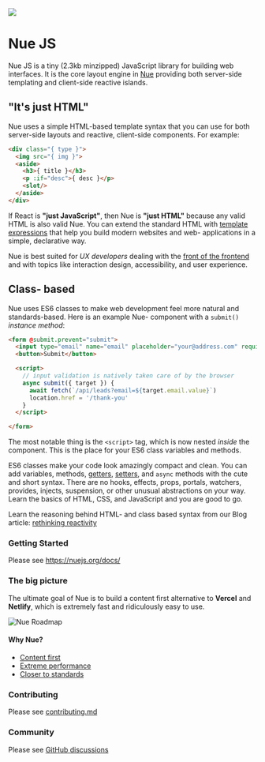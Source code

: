 
<a href="https://nuejs.org">
  <img src="https://nuejs.org/img/nuejs-banner-big.png">
</a>

# Nue JS

Nue JS is a tiny (2.3kb minzipped) JavaScript library for building web interfaces. It is the core layout engine in [Nue](https://nuejs.org) providing both server-side templating and client-side reactive islands.


## "It's just HTML"
Nue uses a simple HTML-based template syntax that you can use for both server-side layouts and reactive, client-side components. For example:

``` html
<div class="{ type }">
  <img src="{ img }">
  <aside>
    <h3>{ title }</h3>
    <p :if="desc">{ desc }</p>
    <slot/>
  </aside>
</div>
```

If React is __"just JavaScript"__, then Nue is __"just HTML"__ because any valid HTML is also valid Nue. You can extend the standard HTML with [template expressions](https://nuejs.org/docs/reference/template-syntax.html) that help you build modern websites and web- applications in a simple, declarative way.

Nue is best suited for *UX developers* dealing with the [front of the frontend](https://bradfrost.com/blog/post/front-of-the-front-end-and-back-of-the-front-end-web-development/) and with topics like interaction design, accessibility, and user experience.


## Class- based
Nue uses ES6 classes to make web development feel more natural and standards-based. Here is an example Nue- component with a `submit()` _instance method_:


``` html
<form @submit.prevent="submit">
  <input type="email" name="email" placeholder="your@address.com" required>
  <button>Submit</button>

  <script>
    // input validation is natively taken care of by the browser
    async submit({ target }) {
      await fetch(`/api/leads?email=${target.email.value}`)
      location.href = '/thank-you'
    }
  </script>

</form>
```

The most notable thing is the `<script>` tag, which is now nested _inside_ the component. This is the place for your ES6 class variables and methods.

ES6 classes make your code look amazingly compact and clean. You can add variables, methods, [getters](https://developer.mozilla.org/en-US/docs/Web/JavaScript/Reference/Functions/get), [setters](https://developer.mozilla.org/en-US/docs/Web/JavaScript/Reference/Functions/set), and `async` methods with the cute and short syntax. There are no hooks, effects, props, portals, watchers, provides, injects, suspension, or other unusual abstractions on your way. Learn the basics of HTML, CSS, and JavaScript and you are good to go.

Learn the reasoning behind HTML- and class based syntax from our Blog article: [rethinking reactivity](https://nuejs.org/blog/rethinking-reactivity/)


### Getting Started

Please see https://nuejs.org/docs/


### The big picture
The ultimate goal of Nue is to build a content first alternative to **Vercel** and **Netlify**, which is extremely fast and ridiculously easy to use.

![Nue Roadmap](https://nuejs.org/img/roadmap6-big.png)


#### Why Nue?

- [Content first](https://nuejs.org/docs/why-nue/content-first.html)
- [Extreme performance](https://nuejs.org/docs/why-nue/extreme-performance.html)
- [Closer to standards](https://nuejs.org/docs/why-nue/closer-to-standards.html)


### Contributing

Please see [contributing.md](/CONTRIBUTING.md)


### Community

Please see [GitHub discussions](https://github.com/nuejs/nue/discussions)



